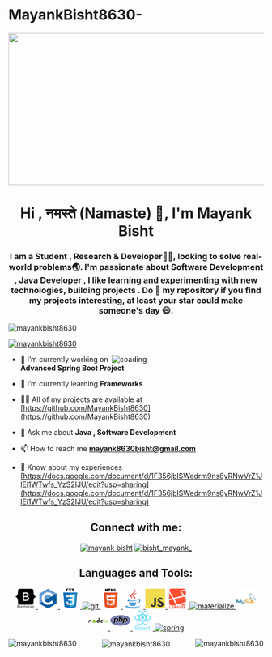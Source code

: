 # MayankBisht8630-
<img align="center" width="1000" height="300" src="https://contentstatic.techgig.com/photo/94759718/java-developers-learn-these-top-5-tools-in-2023.jpg?21590">
<h1 align="center">Hi , नमस्ते (Namaste) 🙏, I'm Mayank Bisht</h1>
<h3 align="center">I am a Student , Research & Developer👨‍💻, looking to solve real-world problems🌏. I'm passionate about Software Development , Java Developer , I like learning and experimenting with new technologies, building projects . Do 🌟 my repository if you find my projects interesting, at least your star could make someone's day 😄.</h3>

<p align="left"> <img src="https://komarev.com/ghpvc/?username=mayankbisht8630&label=Profile%20views&color=0e75b6&style=flat" alt="mayankbisht8630" /> </p>

<p align="left"> <a href="https://github.com/ryo-ma/github-profile-trophy"><img src="https://github-profile-trophy.vercel.app/?username=mayankbisht8630" alt="mayankbisht8630" /></a> </p>

<img align="right" alt="coading" width="300" src="https://cdn.dribbble.com/users/2401141/screenshots/5487982/developers-gif-showcase.gif">

- 🔭 I’m currently working on **Advanced Spring Boot Project**

- 🌱 I’m currently learning **Frameworks**

- 👨‍💻 All of my projects are available at [https://github.com/MayankBisht8630](https://github.com/MayankBisht8630)

- 💬 Ask me about **Java , Software Development**

- 📫 How to reach me **mayank8630bisht@gmail.com**

- 📄 Know about my experiences [https://docs.google.com/document/d/1F356jblSWedrm9ns6yRNwVrZ1JlEi1WTwfs_YzS2IJU/edit?usp=sharing](https://docs.google.com/document/d/1F356jblSWedrm9ns6yRNwVrZ1JlEi1WTwfs_YzS2IJU/edit?usp=sharing)

<h2 align="center">Connect with me:</h2>
<p align="center">
<a href="https://linkedin.com/in/mayank bisht" target="blank"><img align="center" src="https://raw.githubusercontent.com/rahuldkjain/github-profile-readme-generator/master/src/images/icons/Social/linked-in-alt.svg" alt="mayank bisht" height="40" width="50" /></a>
<a href="https://instagram.com/bisht_mayank_" target="blank"><img align="center" src="https://raw.githubusercontent.com/rahuldkjain/github-profile-readme-generator/master/src/images/icons/Social/instagram.svg" alt="bisht_mayank_" height="40" width="50" /></a>
</p>

<h2 align="center">Languages and Tools:</h2>
<p align="center"> <a href="https://getbootstrap.com" target="_blank" rel="noreferrer"> <img src="https://raw.githubusercontent.com/devicons/devicon/master/icons/bootstrap/bootstrap-plain-wordmark.svg" alt="bootstrap" width="40" height="40"/> </a> <a href="https://www.cprogramming.com/" target="_blank" rel="noreferrer"> <img src="https://raw.githubusercontent.com/devicons/devicon/master/icons/c/c-original.svg" alt="c" width="40" height="40"/> </a> <a href="https://www.w3schools.com/css/" target="_blank" rel="noreferrer"> <img src="https://raw.githubusercontent.com/devicons/devicon/master/icons/css3/css3-original-wordmark.svg" alt="css3" width="40" height="40"/> </a> <a href="https://git-scm.com/" target="_blank" rel="noreferrer"> <img src="https://www.vectorlogo.zone/logos/git-scm/git-scm-icon.svg" alt="git" width="40" height="40"/> </a> <a href="https://www.w3.org/html/" target="_blank" rel="noreferrer"> <img src="https://raw.githubusercontent.com/devicons/devicon/master/icons/html5/html5-original-wordmark.svg" alt="html5" width="40" height="40"/> </a> <a href="https://www.java.com" target="_blank" rel="noreferrer"> <img src="https://raw.githubusercontent.com/devicons/devicon/master/icons/java/java-original.svg" alt="java" width="40" height="40"/> </a> <a href="https://developer.mozilla.org/en-US/docs/Web/JavaScript" target="_blank" rel="noreferrer"> <img src="https://raw.githubusercontent.com/devicons/devicon/master/icons/javascript/javascript-original.svg" alt="javascript" width="40" height="40"/> </a> <a href="https://laravel.com/" target="_blank" rel="noreferrer"> <img src="https://raw.githubusercontent.com/devicons/devicon/master/icons/laravel/laravel-plain-wordmark.svg" alt="laravel" width="40" height="40"/> </a> <a href="https://materializecss.com/" target="_blank" rel="noreferrer"> <img src="https://raw.githubusercontent.com/prplx/svg-logos/5585531d45d294869c4eaab4d7cf2e9c167710a9/svg/materialize.svg" alt="materialize" width="40" height="40"/> </a> <a href="https://www.mysql.com/" target="_blank" rel="noreferrer"> <img src="https://raw.githubusercontent.com/devicons/devicon/master/icons/mysql/mysql-original-wordmark.svg" alt="mysql" width="40" height="40"/> </a> <a href="https://nodejs.org" target="_blank" rel="noreferrer"> <img src="https://raw.githubusercontent.com/devicons/devicon/master/icons/nodejs/nodejs-original-wordmark.svg" alt="nodejs" width="40" height="40"/> </a> <a href="https://www.php.net" target="_blank" rel="noreferrer"> <img src="https://raw.githubusercontent.com/devicons/devicon/master/icons/php/php-original.svg" alt="php" width="40" height="40"/> </a> <a href="https://reactjs.org/" target="_blank" rel="noreferrer"> <img src="https://raw.githubusercontent.com/devicons/devicon/master/icons/react/react-original-wordmark.svg" alt="react" width="40" height="40"/> </a> <a href="https://spring.io/" target="_blank" rel="noreferrer"> <img src="https://www.vectorlogo.zone/logos/springio/springio-icon.svg" alt="spring" width="40" height="40"/> </a> </p

<p><img align="left" src="https://github-readme-stats.vercel.app/api?username=mayankbisht8630&show_icons=true&locale=en" alt="mayankbisht8630" /></p>
</p><img align="right" src="https://github-readme-streak-stats.herokuapp.com/?user=mayankbisht8630&" alt="mayankbisht8630" /></p>

<p align="center"><img align="center" src="https://github-readme-stats.vercel.app/api/top-langs?username=mayankbisht8630&show_icons=true&locale=en&layout=compact" alt="mayankbisht8630" /></p>
